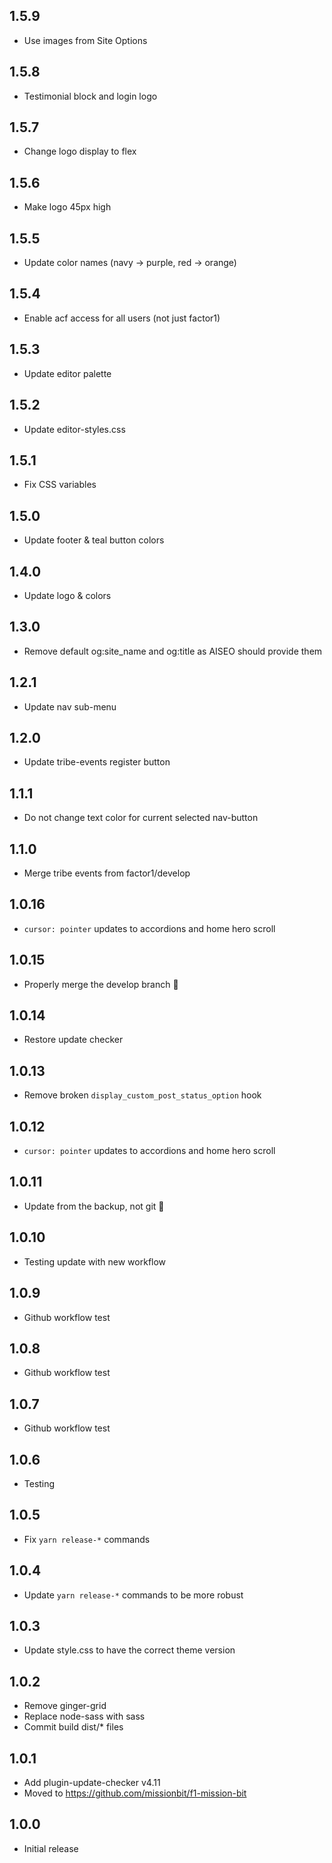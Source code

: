 ## 1.5.9

- Use images from Site Options

## 1.5.8

- Testimonial block and login logo

## 1.5.7

- Change logo display to flex

## 1.5.6

- Make logo 45px high

## 1.5.5

- Update color names (navy -> purple, red -> orange)

## 1.5.4

- Enable acf access for all users (not just factor1)

## 1.5.3

- Update editor palette

## 1.5.2

- Update editor-styles.css

## 1.5.1

- Fix CSS variables

## 1.5.0

- Update footer & teal button colors

## 1.4.0

- Update logo & colors

## 1.3.0

- Remove default og:site_name and og:title as AISEO should provide them

## 1.2.1

- Update nav sub-menu

## 1.2.0

- Update tribe-events register button

## 1.1.1

- Do not change text color for current selected nav-button

## 1.1.0

- Merge tribe events from factor1/develop

## 1.0.16

- `cursor: pointer` updates to accordions and home hero scroll

## 1.0.15

- Properly merge the develop branch :facepalm:

## 1.0.14

- Restore update checker

## 1.0.13

- Remove broken `display_custom_post_status_option` hook

## 1.0.12

- `cursor: pointer` updates to accordions and home hero scroll

## 1.0.11

- Update from the backup, not git :facepalm:

## 1.0.10

- Testing update with new workflow

## 1.0.9

- Github workflow test

## 1.0.8

- Github workflow test

## 1.0.7

- Github workflow test

## 1.0.6

- Testing

## 1.0.5

- Fix `yarn release-*` commands

## 1.0.4

- Update `yarn release-*` commands to be more robust

## 1.0.3

- Update style.css to have the correct theme version

## 1.0.2

- Remove ginger-grid
- Replace node-sass with sass
- Commit build dist/* files

## 1.0.1

- Add plugin-update-checker v4.11
- Moved to https://github.com/missionbit/f1-mission-bit

## 1.0.0

- Initial release
